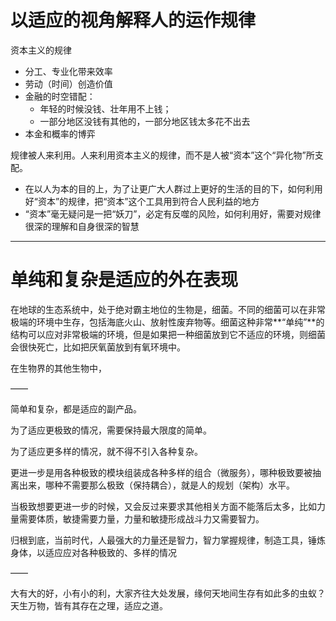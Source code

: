 # 以适应的视角解释人的运作规律



资本主义的规律

- 分工、专业化带来效率
- 劳动（时间）创造价值
- 金融的时空错配：
  - 年轻的时候没钱、壮年用不上钱；
  - 一部分地区没钱有其他的，一部分地区钱太多花不出去
- 本金和概率的博弈

规律被人来利用。人来利用资本主义的规律，而不是人被“资本”这个“异化物”所支配。

- 在以人为本的目的上，为了让更广大人群过上更好的生活的目的下，如何利用好“资本”的规律，把“资本”这个工具用到符合人民利益的地方
- “资本”毫无疑问是一把“妖刀”，必定有反噬的风险，如何利用好，需要对规律很深的理解和自身很深的智慧

---

# 单纯和复杂是适应的外在表现

在地球的生态系统中，处于绝对霸主地位的生物是，细菌。不同的细菌可以在非常极端的环境中生存，包括海底火山、放射性废弃物等。细菌这种非常**“单纯”**的结构可以应对非常极端的环境，但是如果把一种细菌放到它不适应的环境，则细菌会很快死亡，比如把厌氧菌放到有氧环境中。

在生物界的其他生物中，

——

简单和复杂，都是适应的副产品。

为了适应更极致的情况，需要保持最大限度的简单。

为了适应更多样的情况，就不得不引入各种复杂。

更进一步是用各种极致的模块组装成各种多样的组合（微服务），哪种极致要被抽离出来，哪种不需要那么极致（保持耦合），就是人的规划（架构）水平。

当极致想要更进一步的时候，又会反过来要求其他相关方面不能落后太多，比如力量需要体质，敏捷需要力量，力量和敏捷形成战斗力又需要智力。

归根到底，当前时代，人最强大的力量还是智力，智力掌握规律，制造工具，锤炼身体，以适应应对各种极致的、多样的情况

——

大有大的好，小有小的利，大家齐往大处发展，缘何天地间生存有如此多的虫蚁？天生万物，皆有其存在之理，适应之道。

